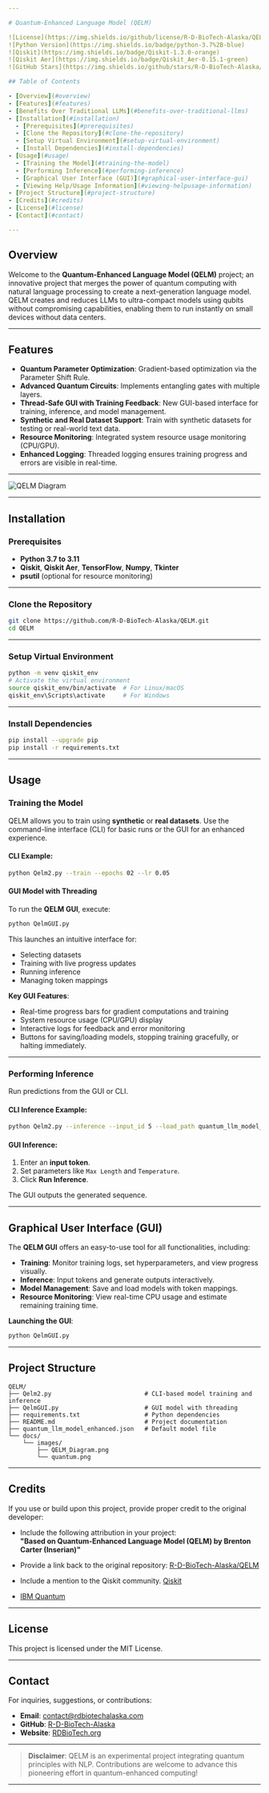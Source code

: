 ```yaml
---

# Quantum-Enhanced Language Model (QELM)

![License](https://img.shields.io/github/license/R-D-BioTech-Alaska/QELM)
![Python Version](https://img.shields.io/badge/python-3.7%2B-blue)
![Qiskit](https://img.shields.io/badge/Qiskit-1.3.0-orange)
![Qiskit Aer](https://img.shields.io/badge/Qiskit_Aer-0.15.1-green)
![GitHub Stars](https://img.shields.io/github/stars/R-D-BioTech-Alaska/QELM?style=social)

## Table of Contents

- [Overview](#overview)
- [Features](#features)
- [Benefits Over Traditional LLMs](#benefits-over-traditional-llms)
- [Installation](#installation)
  - [Prerequisites](#prerequisites)
  - [Clone the Repository](#clone-the-repository)
  - [Setup Virtual Environment](#setup-virtual-environment)
  - [Install Dependencies](#install-dependencies)
- [Usage](#usage)
  - [Training the Model](#training-the-model)
  - [Performing Inference](#performing-inference)
  - [Graphical User Interface (GUI)](#graphical-user-interface-gui)
  - [Viewing Help/Usage Information](#viewing-helpusage-information)
- [Project Structure](#project-structure)
- [Credits](#credits)
- [License](#license)
- [Contact](#contact)

---
```


## Overview

Welcome to the **Quantum-Enhanced Language Model (QELM)** project; an innovative project that merges the power of quantum computing with natural language processing to create a next-generation language model. QELM creates and reduces LLMs to ultra-compact models using qubits without compromising capabilities, enabling them to run instantly on small devices without data centers.

---

## Features

- **Quantum Parameter Optimization**: Gradient-based optimization via the Parameter Shift Rule.
- **Advanced Quantum Circuits**: Implements entangling gates with multiple layers.
- **Thread-Safe GUI with Training Feedback**: New GUI-based interface for training, inference, and model management.
- **Synthetic and Real Dataset Support**: Train with synthetic datasets for testing or real-world text data.
- **Resource Monitoring**: Integrated system resource usage monitoring (CPU/GPU).
- **Enhanced Logging**: Threaded logging ensures training progress and errors are visible in real-time.

---

![QELM Diagram](docs/images/QELM_Diagram.png)

---
## Installation

### Prerequisites

- **Python 3.7 to 3.11**
- **Qiskit**, **Qiskit Aer**, **TensorFlow**, **Numpy**, **Tkinter**
- **psutil** (optional for resource monitoring)

---

### Clone the Repository

```bash
git clone https://github.com/R-D-BioTech-Alaska/QELM.git
cd QELM
```

---

### Setup Virtual Environment

```bash
python -m venv qiskit_env
# Activate the virtual environment
source qiskit_env/bin/activate  # For Linux/macOS
qiskit_env\Scripts\activate     # For Windows
```

---

### Install Dependencies

```bash
pip install --upgrade pip
pip install -r requirements.txt
```

---

## Usage

### Training the Model

QELM allows you to train using **synthetic** or **real datasets**. Use the command-line interface (CLI) for basic runs or the GUI for an enhanced experience.

#### CLI Example:

```bash
python Qelm2.py --train --epochs 02 --lr 0.05
```

#### GUI Model with Threading

To run the **QELM GUI**, execute:

```bash
python QelmGUI.py
```

This launches an intuitive interface for:

- Selecting datasets
- Training with live progress updates
- Running inference
- Managing token mappings

**Key GUI Features**:

- Real-time progress bars for gradient computations and training
- System resource usage (CPU/GPU) display
- Interactive logs for feedback and error monitoring
- Buttons for saving/loading models, stopping training gracefully, or halting immediately.

---

### Performing Inference

Run predictions from the GUI or CLI.

#### CLI Inference Example:

```bash
python Qelm2.py --inference --input_id 5 --load_path quantum_llm_model_enhanced.json
```

#### GUI Inference:

1. Enter an **input token**.
2. Set parameters like `Max Length` and `Temperature`.
3. Click **Run Inference**.

The GUI outputs the generated sequence.

---

## Graphical User Interface (GUI)

The **QELM GUI** offers an easy-to-use tool for all functionalities, including:

- **Training**: Monitor training logs, set hyperparameters, and view progress visually.
- **Inference**: Input tokens and generate outputs interactively.
- **Model Management**: Save and load models with token mappings.
- **Resource Monitoring**: View real-time CPU usage and estimate remaining training time.

**Launching the GUI**:

```bash
python QelmGUI.py
```

---

## Project Structure

```plaintext
QELM/
├── Qelm2.py                          # CLI-based model training and inference
├── QelmGUI.py                        # GUI model with threading
├── requirements.txt                  # Python dependencies
├── README.md                         # Project documentation
├── quantum_llm_model_enhanced.json   # Default model file
└── docs/
    └── images/
        ├── QELM_Diagram.png
        └── quantum.png
```

---

## Credits

If you use or build upon this project, provide proper credit to the original developer:

- Include the following attribution in your project:  
  **"Based on Quantum-Enhanced Language Model (QELM) by Brenton Carter (Inserian)"**

- Provide a link back to the original repository: [R-D-BioTech-Alaska/QELM](https://github.com/R-D-BioTech-Alaska/QELM)

- Include a mention to the Qiskit community. [Qiskit](https://qiskit.org/)

- [IBM Quantum](https://www.ibm.com/quantum)

---

## License

This project is licensed under the MIT License.

---

## Contact

For inquiries, suggestions, or contributions:

- **Email**: [contact@rdbiotechalaska.com](mailto:contact@rdbiotechalaska.com)
- **GitHub**: [R-D-BioTech-Alaska](https://github.com/R-D-BioTech-Alaska)
- **Website**: [RDBioTech.org](http://RDBioTech.org)

---

> **Disclaimer**: QELM is an experimental project integrating quantum principles with NLP. Contributions are welcome to advance this pioneering effort in quantum-enhanced computing! 

---
